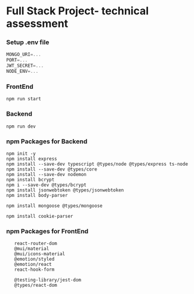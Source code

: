 # Full Stack Project- technical assessment

### Setup .env file

```js
MONGO_URI=...
PORT=...
JWT_SECRET=...
NODE_ENV=...
```

### FrontEnd

```shell
npm run start
```

### Backend 

```shell
npm run dev
```
###  npm Packages for Backend

```shell
npm init -y
npm install express
npm install --save-dev typescript @types/node @types/express ts-node
npm install --save-dev @types/core
npm install --save-dev nodemon
npm install bcrypt
npm i --save-dev @types/bcrypt
npm install jsonwebtoken @types/jsonwebtoken
npm install body-parser

npm install mongoose @types/mongoose

npm install cookie-parser

```

###  npm Packages for FrontEnd
```shell
   react-router-dom
   @mui/material
   @mui/icons-material
   @emotion/styled
   @emotion/react
   react-hook-form

   @testing-library/jest-dom
   @types/react-dom

```


